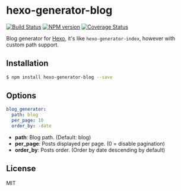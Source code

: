 # hexo-generator-blog

[![Build Status](https://travis-ci.org/hexojs/hexo-generator-index.svg?branch=master)](https://travis-ci.org/hexojs/hexo-generator-index)  [![NPM version](https://badge.fury.io/js/hexo-generator-index.svg)](http://badge.fury.io/js/hexo-generator-index) [![Coverage Status](https://img.shields.io/coveralls/hexojs/hexo-generator-index.svg)](https://coveralls.io/r/hexojs/hexo-generator-index?branch=master)

Blog generator for [Hexo], it's like `hexo-generator-index`, however with custom path support.

## Installation

``` bash
$ npm install hexo-generator-blog --save
```

## Options

``` yaml
blog_generator:
  path: blog
  per_page: 10
  order_by: -date
```

- **path**: Blog path. (Default: blog)
- **per_page**: Posts displayed per page. (0 = disable pagination)
- **order_by**: Posts order. (Order by date descending by default)

## License

MIT

[Hexo]: http://hexo.io/
